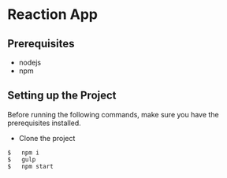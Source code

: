 # Reaction App

## Prerequisites
* nodejs
* npm

## Setting up the Project
Before running the following commands, make sure you have the prerequisites installed.
- Clone the project
```
$   npm i
$   gulp
$   npm start
```
